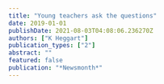 ```yaml
---
title: "Young teachers ask the questions"
date: 2019-01-01
publishDate: 2021-08-03T04:08:06.236270Z
authors: ["K Heggart"]
publication_types: ["2"]
abstract: ""
featured: false
publication: "*Newsmonth*"
---
```


